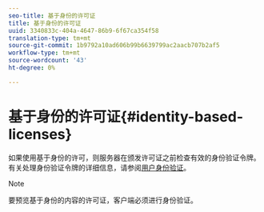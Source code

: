 ```yaml
---
seo-title: 基于身份的许可证
title: 基于身份的许可证
uuid: 3340833c-404a-4647-86b9-6f67ca354f58
translation-type: tm+mt
source-git-commit: 1b9792a10ad606b99b6639799ac2aacb707b2af5
workflow-type: tm+mt
source-wordcount: '43'
ht-degree: 0%

---
```



# 基于身份的许可证{#identity-based-licenses}

如果使用基于身份的许可，则服务器在颁发许可证之前检查有效的身份验证令牌。 有关处理身份验证令牌的详细信息，请参阅[用户身份验证](../../../aaxs-protecting-content/content-introduction/content-usage-rules/content-authentication/content-user-authentication.md)。

>[!NOTE]
>
>要预览基于身份的内容的许可证，客户端必须进行身份验证。


